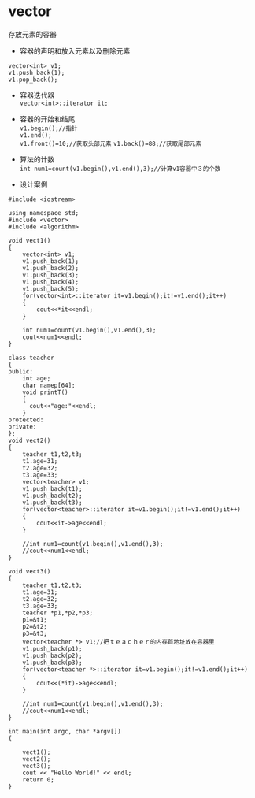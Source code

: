 # vector
存放元素的容器
* 容器的声明和放入元素以及删除元素  
```
vector<int> v1;
v1.push_back(1);
v1.pop_back();
```
* 容器迭代器  
`vector<int>::iterator it;`  
* 容器的开始和结尾  
`v1.begin();//指针`  
`v1.end();`  
`v1.front()=10;//获取头部元素`
`v1.back()=88;//获取尾部元素`
* 算法的计数  
`int num1=count(v1.begin(),v1.end(),3);//计算v1容器中３的个数`  

* 设计案例  
```
#include <iostream>

using namespace std;
#include <vector>
#include <algorithm>

void vect1()
{
    vector<int> v1;
    v1.push_back(1);
    v1.push_back(2);
    v1.push_back(3);
    v1.push_back(4);
    v1.push_back(5);
    for(vector<int>::iterator it=v1.begin();it!=v1.end();it++)
    {
        cout<<*it<<endl;
    }

    int num1=count(v1.begin(),v1.end(),3);
    cout<<num1<<endl;
}

class teacher
{
public:
    int age;
    char namep[64];
    void printT()
    {
      cout<<"age:"<<endl;
    }
protected:
private:
};
void vect2()
{
    teacher t1,t2,t3;
    t1.age=31;
    t2.age=32;
    t3.age=33;
    vector<teacher> v1;
    v1.push_back(t1);
    v1.push_back(t2);
    v1.push_back(t3);
    for(vector<teacher>::iterator it=v1.begin();it!=v1.end();it++)
    {
        cout<<it->age<<endl;
    }

    //int num1=count(v1.begin(),v1.end(),3);
    //cout<<num1<<endl;
}

void vect3()
{
    teacher t1,t2,t3;
    t1.age=31;
    t2.age=32;
    t3.age=33;
    teacher *p1,*p2,*p3;
    p1=&t1;
    p2=&t2;
    p3=&t3;
    vector<teacher *> v1;//把ｔｅａｃｈｅｒ的内存首地址放在容器里
    v1.push_back(p1);
    v1.push_back(p2);
    v1.push_back(p3);
    for(vector<teacher *>::iterator it=v1.begin();it!=v1.end();it++)
    {
        cout<<(*it)->age<<endl;
    }

    //int num1=count(v1.begin(),v1.end(),3);
    //cout<<num1<<endl;
}

int main(int argc, char *argv[])
{

    vect1();
    vect2();
    vect3();
    cout << "Hello World!" << endl;
    return 0;
}
```
